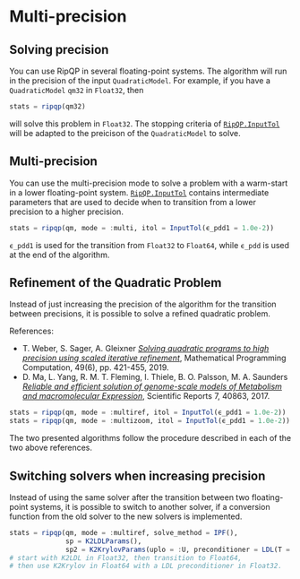# Multi-precision

## Solving precision

You can use RipQP in several floating-point systems.
The algorithm will run in the precision of the input `QuadraticModel`.
For example, if you have a `QuadraticModel` `qm32` in `Float32`, then

```julia
stats = ripqp(qm32)
```

will solve this problem in `Float32`.
The stopping criteria of [`RipQP.InputTol`](@ref) will be adapted to the preicison of the `QuadraticModel` to solve.

## Multi-precision

You can use the multi-precision mode to solve a problem with a warm-start in a lower floating-point system.
[`RipQP.InputTol`](@ref) contains intermediate parameters that are used to decide when to transition from a lower precision to a higher precision.

```julia
stats = ripqp(qm, mode = :multi, itol = InputTol(ϵ_pdd1 = 1.0e-2))
```

`ϵ_pdd1` is used for the transition from `Float32` to `Float64`, while `ϵ_pdd` is used at the end of the algorithm.

## Refinement of the Quadratic Problem

Instead of just increasing the precision of the algorithm for the transition between precisions, it is possible to solve a refined quadratic problem.

References:
* T. Weber, S. Sager, A. Gleixner [*Solving quadratic programs to high precision using scaled iterative refinement*](https://doi.org/10.1007/s12532-019-00154-6), Mathematical Programming Computation, 49(6), pp. 421-455, 2019.
* D. Ma, L. Yang, R. M. T. Fleming, I. Thiele, B. O. Palsson, M. A. Saunders [*Reliable and efficient solution of genome-scale models of Metabolism and macromolecular Expression*](https://doi.org/10.1038/srep40863), Scientific Reports 7, 40863, 2017.

```julia
stats = ripqp(qm, mode = :multiref, itol = InputTol(ϵ_pdd1 = 1.0e-2))
stats = ripqp(qm, mode = :multizoom, itol = InputTol(ϵ_pdd1 = 1.0e-2))
```

The two presented algorithms follow the procedure described in each of the two above references.

## Switching solvers when increasing precision

Instead of using the same solver after the transition between two floating-point systems, it is possible to switch to another solver, if a conversion function from the old solver to the new solvers is implemented.

```julia
stats = ripqp(qm, mode = :multiref, solve_method = IPF(),
              sp = K2LDLParams(),
              sp2 = K2KrylovParams(uplo = :U, preconditioner = LDL(T = Float32)))
# start with K2LDL in Float32, then transition to Float64, 
# then use K2Krylov in Float64 with a LDL preconditioner in Float32.
```